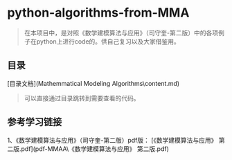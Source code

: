 # python-algorithms-from-MMA

> 在本项目中，是对照《数学建模算法与应用》（司守奎-第二版）中的各项例子在python上进行code的。供自己复习以及大家借鉴用。

## 目录
[目录文档](Mathemmatical Modeling Algorithms\content.md)

> 可以直接通过目录跳转到需要查看的代码。


## 参考学习链接

1、《数学建模算法与应用》（司守奎-第二版）pdf版： [《数学建模算法与应用》 第二版.pdf](pdf-MMAA\《数学建模算法与应用》 第二版.pdf) 

